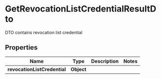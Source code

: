 # GetRevocationListCredentialResultDto

DTO contains revocation list credential

## Properties

| Name                         | Type       | Description | Notes |
| ---------------------------- | ---------- | ----------- | ----- |
| **revocationListCredential** | **Object** |             |       |
